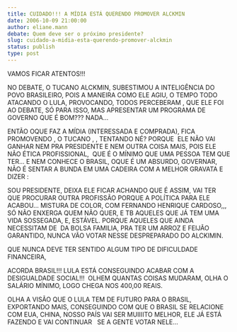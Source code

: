 ```yaml
---
title: CUIDADO!!! A MÍDIA ESTÁ QUERENDO PROMOVER ALCKMIN
date: 2006-10-09 21:00:00
author: eliane.mann
debate: Quem deve ser o próximo presidente?
slug: cuidado-a-midia-esta-querendo-promover-alckmin
status: publish 
type: post
---
```


VAMOS FICAR ATENTOS!!!


NO DEBATE, O TUCANO ALCKMIN, SUBESTIMOU A INTELIGÊNCIA DO POVO BRASILEIRO, POIS A MANEIRA COMO ELE AGIU, O TEMPO TODO ATACANDO O LULA, PROVOCANDO, TODOS PERCEBERAM , QUE ELE FOI AO DEBATE, SÓ PARA ISSO, MAS APRESENTAR UM PROGRAMA DE GOVERNO QUE É BOM??? NADA...


ENTÃO OQUE FAZ A MÍDIA (INTERESSADA E COMPRADA), FICA PROMOVENDO , O TUCANO , , TENTANDO NÉ? PORQUE  ELE NÃO VAI GANHAR NEM PRA PRESIDENTE E NEM OUTRA COISA MAIS, POIS ELE NÃO ÉTICA PROFISSIONAL,  QUE É O MÍNIMO QUE UMA PESSOA TEM QUE TER... E NEM CONHECE O BRASIL, OQUE É UM ABSURDO, GOVERNAR, NÃO É SENTAR A BUNDA EM UMA CADEIRA COM A MELHOR GRAVATA E DIZER :


SOU PRESIDENTE, DEIXA ELE FICAR ACHANDO QUE É ASSIM, VAI TER QUE PROCURAR OUTRA PROFISSÃO PORQUE A POLÍTICA PARA ELE ACABOU... MISTURA DE COLOR, COM FERNANDO HENRIQUE CARDOSO,,, SÓ NÃO ENXERGA QUEM NÃO QUER, E TB AQUELES QUE JÁ TEM UMA VIDA SOSSEGADA, E, ESTÁVEL. PORQUE AQUELES QUE AINDA NECESSITAM DE  DA BOLSA FAMILIA, PRA TER UM ARROZ E FEIJÃO GARANTIDO, NUNCA VÃO VOTAR NESSE DESPREPARADO DO ALCKIMIN.


QUE NUNCA DEVE TER SENTIDO ALGUM TIPO DE DIFICULDADE FINANCEIRA, 


ACORDA BRASIL!!! LULA ESTÁ CONSEGUINDO ACABAR COM A DESIGUALDADE SOCIAL!!!  OLHEM QUANTAS COISAS MUDARAM, OLHA O SALÁRIO MÍNIMO, LOGO CHEGA NOS 400,00 REAIS.


OLHA A VISÃO QUE O LULA TEM DE FUTURO PARA O BRASIL, EXPORTANDO MAIS, CONSEGUINDO COM QUE O BRASIL SE RELACIONE COM EUA, CHINA, NOSSO PAÍS VAI SER MUIIIITO MELHOR, ELE JÁ ESTÁ FAZENDO E VAI CONTINUAR   SE A GENTE VOTAR NELE...


